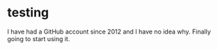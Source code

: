 # testing

I have had a GitHub account since 2012 and I have no idea why. Finally going to start using it.
